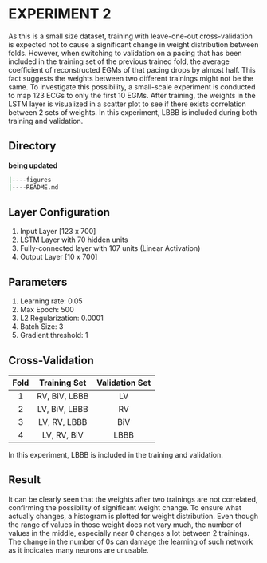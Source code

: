 # **EXPERIMENT 2**
As this is a small size dataset, training with leave-one-out cross-validation is expected not to cause a significant change in weight distribution between folds. However, when switching to validation on a pacing that has been included in the training set of the previous trained fold, the average coefficient of reconstructed EGMs of that pacing drops by almost half. This fact suggests the weights between two different trainings might not be the same. To investigate this possibility, a small-scale experiment is conducted to map 123 ECGs to only the first 10 EGMs. After training, the weights in the LSTM layer is visualized in a scatter plot to see if there exists correlation between 2 sets of weights. In this experiment, LBBB is included during both training and validation.

## **Directory**
**being updated**
```bash
|----figures
|----README.md
```

## **Layer Configuration**
1. Input Layer [123 x 700]
2. LSTM Layer with 70 hidden units
3. Fully-connected layer with 107 units (Linear Activation)
4. Output Layer [10 x 700]

## **Parameters**
1. Learning rate: 0.05
2. Max Epoch: 500
3. L2 Regularization: 0.0001
4. Batch Size: 3 
5. Gradient threshold: 1

## **Cross-Validation**
|**Fold** |**Training Set**|**Validation Set**|
|:-------:|:--------------:|:----------------:|
|1        |RV, BiV, LBBB   |LV                |
|2        |LV, BiV, LBBB   |RV                |
|3        |LV, RV, LBBB    |BiV               |
|4        |LV, RV, BiV     |LBBB
In this experiment, LBBB is included in the training and validation.

## **Result**

It can be clearly seen that the weights after two trainings are not correlated, confirming the possibility of significant weight change. To ensure what actually changes, a histogram is plotted for weight distribution. Even though the range of values in those weight does not vary much, the number of values in the middle, especially near 0 changes a lot between 2 trainings. The change in the number of 0s can damage the learning of such network as it indicates many neurons are unusable.
